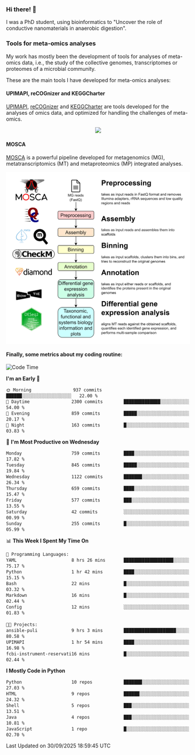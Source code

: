 ### Hi there! 👋

I was a PhD student, using bioinformatics to "Uncover the role of conductive nanomaterials in anaerobic digestion".

### Tools for meta-omics analyses

My work has mostly been the development of tools for analyses of meta-omics data, i.e., the study of the collective genomes, transcriptomes or proteomes of a microbial community.

These are the main tools I have developed for meta-omics analyses:

#### UPIMAPI, reCOGnizer and KEGGCharter

[UPIMAPI](https://github.com/iquasere/UPIMAPI), [reCOGnizer](https://github.com/iquasere/reCOGnizer) and [KEGGCharter](https://github.com/iquasere/KEGGCharter) are tools developed for the analyses of omics data, and optimized for handling the challenges of meta-omics.

<p align="center">
    <img src="assets/annotation_paper.png">
</p>

#### MOSCA

[MOSCA](https://github.com/iquasere/MOSCA) is a powerful pipeline developed for metagenomics (MG), metatranscriptomics (MT) and metaproteomics (MP) integrated analyses.

<p align="center">
    <img src="assets/mosca_workflow.png" align="center" width="700">
</p>


#### Finally, some metrics about my coding routine:

<!--START_SECTION:waka-->
![Code Time](http://img.shields.io/badge/Code%20Time-1%2C042%20hrs%2052%20mins-blue)

**I'm an Early 🐤** 

```text
🌞 Morning                937 commits         ██████░░░░░░░░░░░░░░░░░░░   22.00 % 
🌆 Daytime                2300 commits        ██████████████░░░░░░░░░░░   54.00 % 
🌃 Evening                859 commits         █████░░░░░░░░░░░░░░░░░░░░   20.17 % 
🌙 Night                  163 commits         █░░░░░░░░░░░░░░░░░░░░░░░░   03.83 % 
```
📅 **I'm Most Productive on Wednesday** 

```text
Monday                   759 commits         ████░░░░░░░░░░░░░░░░░░░░░   17.82 % 
Tuesday                  845 commits         █████░░░░░░░░░░░░░░░░░░░░   19.84 % 
Wednesday                1122 commits        ███████░░░░░░░░░░░░░░░░░░   26.34 % 
Thursday                 659 commits         ████░░░░░░░░░░░░░░░░░░░░░   15.47 % 
Friday                   577 commits         ███░░░░░░░░░░░░░░░░░░░░░░   13.55 % 
Saturday                 42 commits          ░░░░░░░░░░░░░░░░░░░░░░░░░   00.99 % 
Sunday                   255 commits         █░░░░░░░░░░░░░░░░░░░░░░░░   05.99 % 
```


📊 **This Week I Spent My Time On** 

```text
💬 Programming Languages: 
YAML                     8 hrs 26 mins       ███████████████████░░░░░░   75.17 % 
Python                   1 hr 42 mins        ████░░░░░░░░░░░░░░░░░░░░░   15.15 % 
Bash                     22 mins             █░░░░░░░░░░░░░░░░░░░░░░░░   03.32 % 
Markdown                 16 mins             █░░░░░░░░░░░░░░░░░░░░░░░░   02.44 % 
Config                   12 mins             ░░░░░░░░░░░░░░░░░░░░░░░░░   01.83 % 

🐱‍💻 Projects: 
ansible-puli             9 hrs 3 mins        ████████████████████░░░░░   80.58 % 
UPIMAPI                  1 hr 54 mins        ████░░░░░░░░░░░░░░░░░░░░░   16.98 % 
fcbi-instrument-reservati16 mins             █░░░░░░░░░░░░░░░░░░░░░░░░   02.44 % 
```

**I Mostly Code in Python** 

```text
Python                   10 repos            ███████░░░░░░░░░░░░░░░░░░   27.03 % 
HTML                     9 repos             ██████░░░░░░░░░░░░░░░░░░░   24.32 % 
Shell                    5 repos             ███░░░░░░░░░░░░░░░░░░░░░░   13.51 % 
Java                     4 repos             ███░░░░░░░░░░░░░░░░░░░░░░   10.81 % 
JavaScript               1 repo              █░░░░░░░░░░░░░░░░░░░░░░░░   02.70 % 
```




 Last Updated on 30/09/2025 18:59:45 UTC
<!--END_SECTION:waka-->
